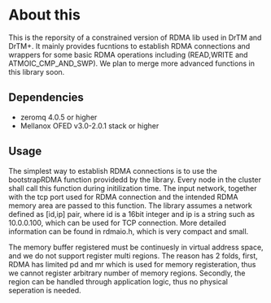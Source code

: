 About this
======
This is the reporsity of a constrained version of RDMA lib used in DrTM and DrTM+. 
It mainly provides fucntions to establish RDMA connections and wrappers for some basic RDMA operations including (READ,WRITE and ATMOIC_CMP_AND_SWP). 
We plan to merge more advanced functions in this library soon.

Dependencies
------------
* zeromq 4.0.5 or higher
* Mellanox OFED v3.0-2.0.1 stack or higher

Usage
------------
The simplest way to establish RDMA connections is to use the bootstrapRDMA function providedd by the library.
Every node in the cluster shall call this function during initilization time. 
The input network, together with the tcp port used for RDMA connection and the intended RDMA memory area are passed to this function.
The library assumes a network defined as [id,ip] pair, where id is a 16bit integer and ip is a string such as 10.0.0.100, which can be used for TCP connection.
More detailed information can be found in rdmaio.h, which is very compact and small. 

The memory buffer registered must be continuesly in virtual address space, and we do not support register multi regions.
The reason has 2 folds, first, RDMA has limited pd and mr which is used for memory registeration, thus we cannot register 
arbitrary number of memory regions. Secondly, the region can be handled through application logic, thus no physical seperation is needed. 


